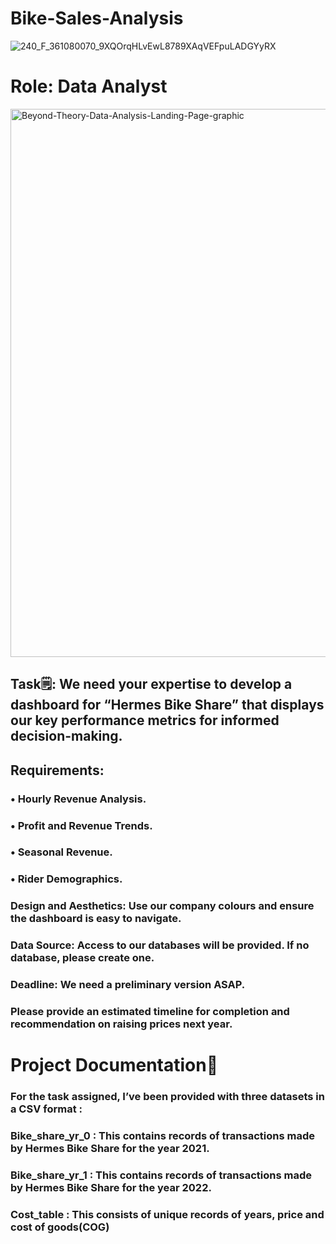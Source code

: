 # Bike-Sales-Analysis
![240_F_361080070_9XQOrqHLvEwL8789XAqVEFpuLADGYyRX](https://github.com/user-attachments/assets/6e395ac4-4728-4367-b179-597c18be2b09)

# Role: Data Analyst
<img width="2188" height="877" alt="Beyond-Theory-Data-Analysis-Landing-Page-graphic" src="https://github.com/user-attachments/assets/3805adcf-814f-4eb6-8761-ae5ea6cea4da" />


## Task🗒️: We need your expertise to develop a dashboard for “Hermes Bike Share” that displays our key performance metrics for informed decision-making.

## Requirements:

### •	Hourly Revenue Analysis.
### •	Profit and Revenue Trends.
### •	Seasonal Revenue.
### •	Rider Demographics.

### Design and  Aesthetics: Use our company colours and ensure the dashboard is easy to navigate. 
### Data Source: Access to our databases will be provided. If no database, please create one.
### Deadline: We need a preliminary version ASAP.
### Please provide an estimated timeline for completion and recommendation on raising prices next year.



# Project Documentation📝
 ### For the task assigned, I’ve been provided with three datasets in a CSV format :
### Bike_share_yr_0 : This contains records of transactions made by Hermes Bike Share for the year 2021.
### Bike_share_yr_1 : This contains records of transactions made by Hermes Bike Share for the year 2022.
### Cost_table : This consists of unique records of years, price and cost of goods(COG)

